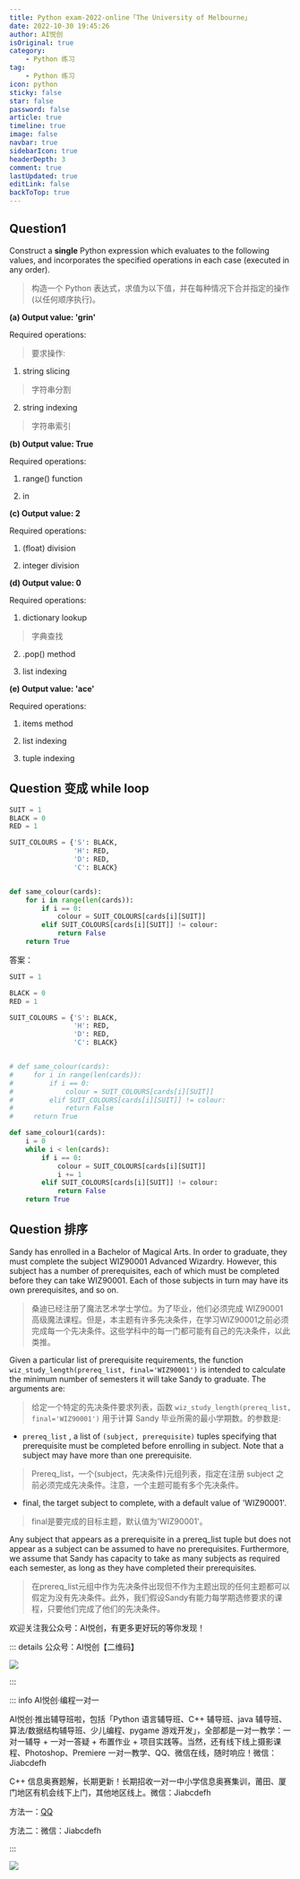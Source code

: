```yaml
---
title: Python exam-2022-online「The University of Melbourne」
date: 2022-10-30 19:45:26
author: AI悦创
isOriginal: true
category: 
    - Python 练习
tag:
    - Python 练习
icon: python
sticky: false
star: false
password: false
article: true
timeline: true
image: false
navbar: true
sidebarIcon: true
headerDepth: 3
comment: true
lastUpdated: true
editLink: false
backToTop: true
---
```


## Question1

Construct a **single** Python expression which evaluates to the following values, and incorporates the specified operations in each case (executed in any order).

> 构造一个 Python 表达式，求值为以下值，并在每种情况下合并指定的操作(以任何顺序执行)。

**(a) Output value: 'grin'**

Required operations:

> 要求操作:

1. string slicing

> 字符串分割

2. string indexing

> 字符串索引

**(b) Output value: True**

Required operations:

1. range() function

2. in

**(c) Output value: 2**

Required operations:

1. (float) division

2. integer division

**(d) Output value: 0**

Required operations:

1. dictionary lookup

> 字典查找

2. .pop() method

3. list indexing

**(e) Output value:  'ace'**

Required operations:

1. items method

2. list indexing

3. tuple indexing











## Question 变成 while loop

```python
SUIT = 1
BLACK = 0
RED = 1

SUIT_COLOURS = {'S': BLACK,
                'H': RED,
                'D': RED,
                'C': BLACK}


def same_colour(cards):
    for i in range(len(cards)):
        if i == 0:
            colour = SUIT_COLOURS[cards[i][SUIT]]
        elif SUIT_COLOURS[cards[i][SUIT]] != colour:
            return False
    return True
```

答案：

```python
SUIT = 1

BLACK = 0
RED = 1

SUIT_COLOURS = {'S': BLACK,
                'H': RED,
                'D': RED,
                'C': BLACK}


# def same_colour(cards):
#     for i in range(len(cards)):
#         if i == 0:
#             colour = SUIT_COLOURS[cards[i][SUIT]]
#         elif SUIT_COLOURS[cards[i][SUIT]] != colour:
#             return False
#     return True

def same_colour1(cards):
    i = 0
    while i < len(cards):
        if i == 0:
            colour = SUIT_COLOURS[cards[i][SUIT]]
            i += 1
        elif SUIT_COLOURS[cards[i][SUIT]] != colour:
            return False
    return True
```

## Question 排序

Sandy has enrolled in a Bachelor of Magical Arts. In order to graduate, they must complete the subject WIZ90001 Advanced Wizardry. However, this subject has a number of prerequisites, each of which must be completed before they can take WIZ90001. Each of those subjects in turn may have its own prerequisites, and so on.

> 桑迪已经注册了魔法艺术学士学位。为了毕业，他们必须完成 WIZ90001 高级魔法课程。但是，本主题有许多先决条件，在学习WIZ90001之前必须完成每一个先决条件。这些学科中的每一门都可能有自己的先决条件，以此类推。

Given a particular list of prerequisite requirements, the function `wiz_study_length(prereq_list, final='WIZ90001')` is intended to calculate the minimum number of semesters it will take Sandy to graduate. The arguments are:

> 给定一个特定的先决条件要求列表，函数 `wiz_study_length(prereq_list, final='WIZ90001')` 用于计算 Sandy 毕业所需的最小学期数。的参数是:

- `prereq_list` , a list of `(subject, prerequisite)` tuples specifying that prerequisite must be completed before     enrolling in subject. Note that a subject may have more than one     prerequisite.

> Prereq_list，一个(subject，先决条件)元组列表，指定在注册 subject 之前必须完成先决条件。注意，一个主题可能有多个先决条件。

- final, the target subject to     complete, with a default value of 'WIZ90001'.

> final是要完成的目标主题，默认值为'WIZ90001'。

Any subject that appears as a prerequisite in a prereq_list tuple but does not appear as a subject can be assumed to have no prerequisites. Furthermore, we assume that Sandy has capacity to take as many subjects as required each semester, as long as they have completed their prerequisites.

> 在prereq_list元组中作为先决条件出现但不作为主题出现的任何主题都可以假定为没有先决条件。此外，我们假设Sandy有能力每学期选修要求的课程，只要他们完成了他们的先决条件。



欢迎关注我公众号：AI悦创，有更多更好玩的等你发现！

::: details 公众号：AI悦创【二维码】

![](/gzh.jpg)

:::

::: info AI悦创·编程一对一

AI悦创·推出辅导班啦，包括「Python 语言辅导班、C++ 辅导班、java 辅导班、算法/数据结构辅导班、少儿编程、pygame 游戏开发」，全部都是一对一教学：一对一辅导 + 一对一答疑 + 布置作业 + 项目实践等。当然，还有线下线上摄影课程、Photoshop、Premiere 一对一教学、QQ、微信在线，随时响应！微信：Jiabcdefh

C++ 信息奥赛题解，长期更新！长期招收一对一中小学信息奥赛集训，莆田、厦门地区有机会线下上门，其他地区线上。微信：Jiabcdefh

方法一：[QQ](http://wpa.qq.com/msgrd?v=3&uin=1432803776&site=qq&menu=yes)

方法二：微信：Jiabcdefh

:::

![](/zsxq.jpg)





